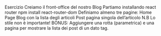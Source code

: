 Esercizio
Creiamo il front-office del nostro Blog
Partiamo installando react router npm install react-router-dom
Definiamo almeno tre pagine:
Home Page
Blog con la lista degli articoli
Post pagina singola dell’articolo
N.B Lo stile non è importante!
BONUS:
Aggiungere una rotta (parametrica) e una pagina per mostrare la lista dei post di un dato tag.

